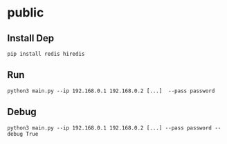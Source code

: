 # public

## Install Dep
```
pip install redis hiredis
```

## Run
```
python3 main.py --ip 192.168.0.1 192.168.0.2 [...]  --pass password
```

## Debug
```
python3 main.py --ip 192.168.0.1 192.168.0.2 [...] --pass password --debug True
```